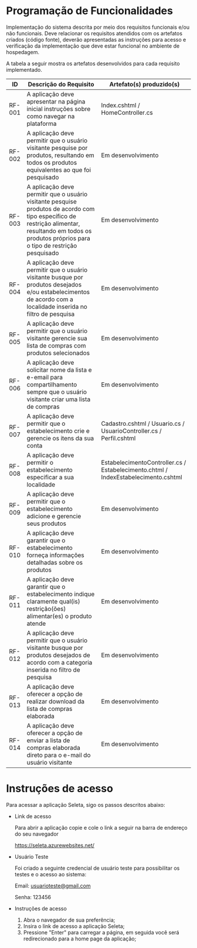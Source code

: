 # Programação de Funcionalidades

Implementação do sistema descrita por meio dos requisitos funcionais e/ou não funcionais. Deve relacionar os requisitos atendidos com os artefatos criados (código fonte), deverão apresentadas as instruções para acesso e verificação da implementação que deve estar funcional no ambiente de hospedagem.

A tabela a seguir mostra os artefatos desenvolvidos para cada requisito implementado.

|ID    | Descrição do Requisito  | Artefato(s) produzido(s) |
|------|-----------------------------------------|----|
|RF-001| A aplicação deve apresentar na página inicial instruções sobre como navegar na plataforma   | Index.cshtml / HomeController.cs  |
|RF-002| A aplicação deve permitir que o usuário visitante pesquise por produtos, resultando em todos os produtos equivalentes ao que foi pesquisado | Em desenvolvimento |
|RF-003| A aplicação deve permitir que o usuário visitante pesquise produtos de acordo com tipo específico de restrição alimentar, resultando em todos os produtos próprios para o tipo de restrição pesquisado | Em desenvolvimento |
|RF-004| A aplicação deve permitir que o usuário visitante busque por produtos desejados e/ou estabelecimentos de acordo com a localidade inserida no filtro de pesquisa | Em desenvolvimento |
|RF-005| A aplicação deve permitir que o usuário visitante gerencie sua lista de compras com produtos selecionados  | Em desenvolvimento |
|RF-006| A aplicação deve solicitar nome da lista e e-email para compartilhamento sempre que o usuário visitante criar uma lista de compras | Em desenvolvimento |
|RF-007| A aplicação deve permitir que o estabelecimento crie e gerencie os itens da sua conta | Cadastro.cshtml / Usuario.cs / UsuarioController.cs / Perfil.cshtml | 
|RF-008| A aplicação deve permitir o estabelecimento especificar a sua localidade | EstabelecimentoController.cs / Estabelecimento.chtml / IndexEstabelecimento.cshtml | 
|RF-009| A aplicação deve permitir que o estabelecimento adicione e gerencie seus produtos | Em desenvolvimento | 
|RF-010| A aplicação deve garantir que o estabelecimento forneça informações detalhadas sobre os produtos | Em desenvolvimento | 
|RF-011| A aplicação deve garantir que o estabelecimento indique claramente qual(is) restrição(ões) alimentar(es) o produto atende | Em desenvolvimento |
|RF-012| A aplicação deve permitir que o usuário visitante busque por produtos desejados de acordo com a categoria inserida no filtro de pesquisa | Em desenvolvimento |
|RF-013| A aplicação deve oferecer a opção de realizar download da lista de compras elaborada | Em desenvolvimento |
|RF-014| A aplicação deve oferecer a opção de enviar a lista de compras elaborada direto para o e-mail do usuário visitante  | Em desenvolvimento |



# Instruções de acesso

Para acessar a aplicação Seleta, sigo os passos descritos abaixo: 
- Link de acesso
  
  Para abrir a aplicação copie e cole o link a seguir na barra de endereço do seu navegador 
  
  https://seleta.azurewebsites.net/
  
- Usuário Teste
  
  Foi criado a seguinte credencial de usuário teste para possibilitar os testes e o acesso ao sistema:
  
  Email: usuarioteste@gmail.com
  
  Senha: 123456

- Instruções de acesso
  
  1. Abra o navegador de sua preferência;
  2. Insira o link de acesso a aplicação Seleta;
  3. Pressione "Enter" para carregar a página, em seguida você será redirecionado para a home page da aplicação;
  



